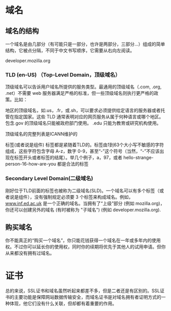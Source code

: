 # 域名

## 域名的结构

一个域名是由几部分（有可能只是一部分，也许是两部分，三部分...）组成的简单结构，它被点分隔，不同于中文书写顺序，它需要从右向左阅读。

developer.mozilla.org

### TLD (en-US) （Top-Level Domain，顶级域名）
顶级域名可以告诉用户域名所提供的服务类型。最通用的顶级域名（.com, .org, .net）不需要 web 服务器满足严格的标准，但一些顶级域名则执行更严格的政策。比如：

地区的顶级域名，如.us，.fr，或.sh，可以要求必须提供给定语言的服务器或者托管在指定国家。这些 TLD 通常表明对应的网页服务从属于何种语言或哪个地区。
包含.gov 的顶级域名只能被政府部门使用。
.edu 只能为教育或研究机构使用。

顶级域名的完整列表是ICANN维护的

标签(或者说是组件)
标签都是紧随着TLD的。标签由1到63个大小写不敏感的字符组成，这些字符包含字母 A-z，数字 0-9，甚至“-”这个符号（当然，“-”不应该出现在标签开头或者标签的结尾）。举几个例子，a，97，或者 hello-strange-person-16-how-are-you 都是合法的标签

### Secondary Level Domain(二级域名)
刚好位于TLD前面的标签也被称为二级域名(SLD)。一个域名可以有多个标签（或者说是组件），没有强制规定必须要 3 个标签来构成域名。例如，www.inf.ed.ac.uk 是一个正确的域名。当拥有了“上级”部分 (例如 mozilla.org)，你还可以创建另外的域名 (有时被称为 "子域名") (例如 developer.mozilla.org).

## 购买域名
你不能真正的“购买一个域名”，你只能花钱获得一个域名在一年或多年内的使用权。不过你可以延长你的使用权，同时你的续期将优先于其他人的试用申请。但你从来都没有拥有过域名。





# 证书

总的来说，SSL证书和域名虽然听起来都差不多，但是二者还是有区别的。SSL证书的主要功能是保障网站数据传输安全，而域名证书是对域名拥有者证明方式的一种体现，他它们没有什么关联，但却都有着重要的作用。


